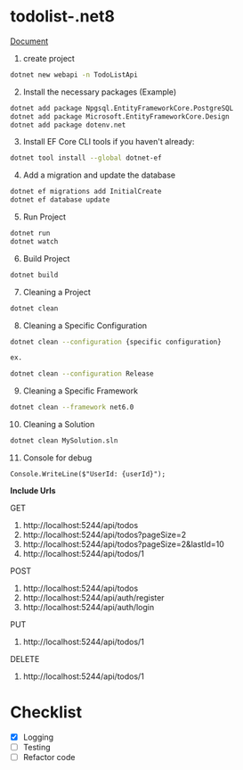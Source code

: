 # todolist-.net8

[Document](https://learn.microsoft.com/en-us/ef/core/)

1. create project
```bash
dotnet new webapi -n TodoListApi
```
2. Install the necessary packages (Example)
```bash
dotnet add package Npgsql.EntityFrameworkCore.PostgreSQL
dotnet add package Microsoft.EntityFrameworkCore.Design
dotnet add package dotenv.net
```

3. Install EF Core CLI tools if you haven't already:
```bash
dotnet tool install --global dotnet-ef
```

4. Add a migration and update the database
```bash
dotnet ef migrations add InitialCreate
dotnet ef database update
```

5. Run Project
```bash
dotnet run
dotnet watch
```

6. Build Project
```bash
dotnet build
```

7. Cleaning a Project

```bash
dotnet clean
```

8. Cleaning a Specific Configuration

```bash
dotnet clean --configuration {specific configuration}

ex.

dotnet clean --configuration Release
```

9. Cleaning a Specific Framework

```bash
dotnet clean --framework net6.0
```

10. Cleaning a Solution

```bash
dotnet clean MySolution.sln
```

11. Console for debug
```
Console.WriteLine($"UserId: {userId}");
```

**Include Urls**

GET 
1. http://localhost:5244/api/todos
2. http://localhost:5244/api/todos?pageSize=2
3. http://localhost:5244/api/todos?pageSize=2&lastId=10
4. http://localhost:5244/api/todos/1

POST
1. http://localhost:5244/api/todos
2. http://localhost:5244/api/auth/register
3. http://localhost:5244/api/auth/login

PUT
1. http://localhost:5244/api/todos/1

DELETE
1. http://localhost:5244/api/todos/1



# Checklist

- [x] Logging
- [ ] Testing
- [ ] Refactor code
